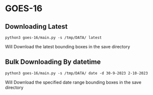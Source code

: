 # GOES-16

## Downloading Latest

```
python3 goes-16/main.py -s /tmp/DATA/ latest
```

Will Download the latest bounding boxes in the save directory



## Bulk Downloading By datetime

```
python3 goes-16/main.py -s /tmp/DATA/ date -d 30-9-2023 2-10-2023
```
Will Download the specified date range bounding boxes in the save directory